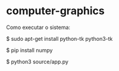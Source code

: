 # computer-graphics

Como executar o sistema:

$ sudo apt-get install python-tk python3-tk

$ pip install numpy

$ python3 source/app.py
